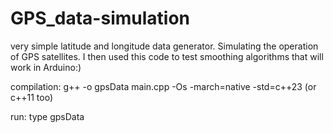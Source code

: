 # GPS_data-simulation
very simple latitude and longitude data generator. Simulating the operation of GPS satellites. I then used this code to test smoothing algorithms that will work in Arduino:)
<br>

compilation: g++ -o gpsData main.cpp -Os -march=native -std=c++23 (or c++11 too)
<br>

run: type gpsData

